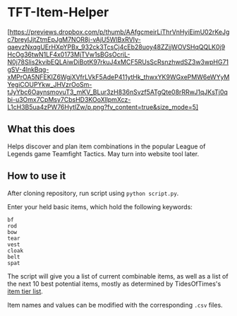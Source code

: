 # TFT-Item-Helper

[https://previews.dropbox.com/p/thumb/AAfgcmeirLiThrVnHyiEimU02rKeJgc7breyIJjtZtmEpJgM7NOR8j-vAjU5WIBxRVIy-qaevzNxqgUErHXpYPBx_932ck3TcsCj4cEb28uoy48ZZjjWOVSHqQQLK0j9HcOg36twN1LF4x0173MjTVw1sBGsOcriL-N0j78Slis2kvibEQLAiwDiBotK97rkuJ4xMCF5RUsScRsnzhwdSZ3w3wpHG71gSV-4lnkBqg-xMPrOA5NFEKIZ6WgjXVfrLVkF5AdeP411ytHk_thwxYK9WGxePMW6eWYyMYegiCOUPYkw_JHVzrOoSm-tJyYbc6OaynsmovuT3_mKV_BLur3zH836nSvzf5ATgQte08rRRwJ1qJKsTj0qbi-u3Omx7CpMsy7CbsHD3KOoXllpmXcz-L1cH3B5ua4zPW76HytlZw/p.png?fv_content=true&size_mode=5]

## What this does
Helps discover and plan item combinations in the popular League of Legends game Teamfight Tactics. May turn into website tool later.

## How to use it
After cloning repository, run script using `python script.py`.

Enter your held basic items, which hold the following keywords:
```
bf
rod
bow
tear
vest
cloak
belt
spat
```
The script will give you a list of current combinable items, as well as a list of the next 10 best potential items, mostly as determined by TidesOfTimes's [item tier list](https://i.imgur.com/7B2ORNV.png).

Item names and values can be modified with the corresponding `.csv` files.

